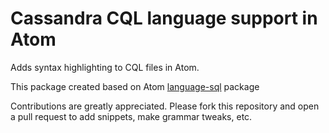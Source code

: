 # Cassandra CQL language support in Atom

Adds syntax highlighting to CQL files in Atom.

This package created based on Atom [language-sql](http://atom.github.io/language-sql) package  

Contributions are greatly appreciated. Please fork this repository and open a pull request to add snippets, make grammar tweaks, etc.
